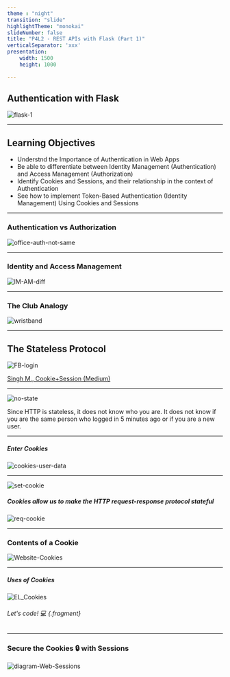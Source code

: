 ```yaml
---
theme : "night"
transition: "slide"
highlightTheme: "monokai"
slideNumber: false
title: "P4L2 - REST APIs with Flask (Part 1)"
verticalSeparator: 'xxx'
presentation:
    width: 1500
    height: 1000

---
```


## Authentication with Flask

![flask-1](./flask-1.png)

---

## Learning Objectives
* Understnd the Importance of Authentication in Web Apps
* Be able to differentiate between Identity Management (Authentication) and Access Management (Authorization)
* Identify Cookies and Sessions, and their relationship in the context of Authentication
* See how to implement Token-Based Authentication (Identity Management) Using Cookies and Sessions

---

### Authentication vs Authorization

![office-auth-not-same](./office-auth-not-same.png)

---

### Identity and Access Management

![IM-AM-diff](./IM-AM-diff.png)

---

### The Club Analogy

![wristband](./wristband.jpg)

---

## The Stateless Protocol

![FB-login](./fb-login.webp)

[Singh M., Cookie+Session (Medium)](https://medium.com/@maheshlsingh8412/cookie-session-story-of-a-stateless-http-3cd09cc01541)

---

![no-state](./no-state-no-identity.webp)

Since HTTP is stateless, it does not know who you are. It does not know if you are the same person who logged in 5 minutes ago or if you are a new user. 

---

##### Enter Cookies

![cookies-user-data](./cookies-user-data.png)

---

![set-cookie](./set-cookie.webp)

##### Cookies allow us to make the HTTP request-response protocol stateful

![req-cookie](./req-cookie.webp)

---

### Contents of a Cookie

![Website-Cookies](./Website-cookies-imaging-with-description.jpg)

---

##### Uses of Cookies

![EL_Cookies](./EL_Cookies_infographic.png)

###### Let's code! 💻 {.fragment}

---

### Secure the Cookies 🔒 with Sessions

![diagram-Web-Sessions](./diagram-Web-Sessions.webp)



